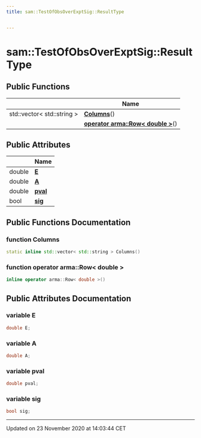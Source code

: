 ```yaml
---
title: sam::TestOfObsOverExptSig::ResultType


---
```


# sam::TestOfObsOverExptSig::ResultType



















## Public Functions

|                | Name           |
| -------------- | -------------- |
| std::vector< std::string > | **[Columns](/doxygen/Classes/structsam_1_1_test_of_obs_over_expt_sig_1_1_result_type/#function-columns)**()  |
|  | **[operator arma::Row< double >](/doxygen/Classes/structsam_1_1_test_of_obs_over_expt_sig_1_1_result_type/#function-operator-armarow<-double->)**()  |


## Public Attributes

|                | Name           |
| -------------- | -------------- |
| double | **[E](/doxygen/Classes/structsam_1_1_test_of_obs_over_expt_sig_1_1_result_type/#variable-e)**  |
| double | **[A](/doxygen/Classes/structsam_1_1_test_of_obs_over_expt_sig_1_1_result_type/#variable-a)**  |
| double | **[pval](/doxygen/Classes/structsam_1_1_test_of_obs_over_expt_sig_1_1_result_type/#variable-pval)**  |
| bool | **[sig](/doxygen/Classes/structsam_1_1_test_of_obs_over_expt_sig_1_1_result_type/#variable-sig)**  |














## Public Functions Documentation

### function Columns

```cpp
static inline std::vector< std::string > Columns()
```





























### function operator arma::Row< double >

```cpp
inline operator arma::Row< double >()
```































## Public Attributes Documentation

### variable E

```cpp
double E;
```





























### variable A

```cpp
double A;
```





























### variable pval

```cpp
double pval;
```





























### variable sig

```cpp
bool sig;
```

































-------------------------------

Updated on 23 November 2020 at 14:03:44 CET